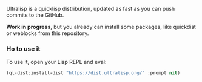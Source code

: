 Ultralisp is a quicklisp distribution, updated as fast as you can push
commits to the GitHub.

**Work in progress**, but you already can install some packages, like
quickdist or weblocks from this repository.

### Ho to use it

To use it, open your Lisp REPL and eval:

```lisp
(ql-dist:install-dist "https://dist.ultralisp.org/" :prompt nil)
```
